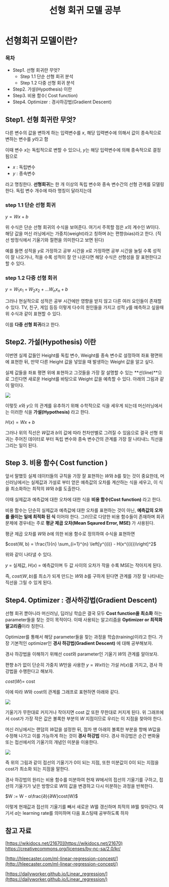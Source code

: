 ﻿---
title:  "선형 회귀 모델 공부"

categories:
  - Machine Learning
tags:
  - Study, Machine Learning

---

# 선형회귀 모델이란?
### 목차

-  Step1. 선형 회귀란 무엇?
	* Step 1.1 단순 선형 회귀 분석
	* Step 1.2 다중 선형 회귀 분석
-  Step2. 가설(Hypothesis) 이란
-  Step3. 비용 함수( Cost function)
-  Step4.  Optimizer : 경사하강법(Gradient Descent)


## Step1. 선형 회귀란 무엇?

다른 변수의 값을 변하게 하는 입력변수를 $x$, 해당 입력변수에 의해서 값이 종속적으로 변하는 변수를 $y$라고 함

이때 변수 $x$는 독립적으로 변할 수 있으나, $y$는 해당 입력변수에 의해 종속적으로 결정됨으로 

- $x$ : 독립변수
- $y$ : 종속변수    

라고 명칭한다. **선형회귀**는 한 개 이상의 독립 변수와 종속 변수간의 선형 관계를 모델링 한다. 독립 변수 개수에 따라 명칭이 달라지는데

### step 1.1 단순 선형 회귀

$y = {Wx +b}$

위 수식은 단순 선형 회귀의 수식을 보여준다. 여기서 주목할 점은 $x$의 계수인 $W$이다. 해당 값을 머신 러닝에서는 가중치(weight)라고 칭하며 $b$는 편향(bias)라고 한다.
(직선 방정식에서 기울기와 절편을 의미한다고 보면 된다)

예를 들면 성적을 $y$로 가정하고 공부 시간을 $x$로 가정하면 공부 시간을 늘릴 수록 성적이 잘 나오거나, 적을 수록 성적이 잘 안 나온다면 해당 수식은 선형성을 잘 표현한다고 할 수 있다. 

### step 1.2 다중 선형 회귀

$y = {W_1x_1 + W_2x_2 + ... W_nx_n + b}$

그러나 현실적으로 성적은 공부 시간에만 영향을 받지 않고 다른 여러 요인들이 존재할 수 있다. TV, 친구, 게임 등등 이렇게 다수의 원인들을 가지고 성적 $y$를 예측하고 싶을때 위 수식과 같이 표현할 수 있다.

이를 **다중 선형 회귀**라고 한다.

##  Step2. 가설(Hypothesis) 이란

이번엔 실제 값들인 Height를 독립 변수, Weight를 종속 변수로 설정하여 좌표 평면위에 표현한 뒤, 만약 다른 Height 값을 넣었을 때  발생하는 Weight 값을 알고 싶다.

실제 값들을 좌표 평면 위에 표현하고 그것들을 가장 잘 설명할 수 있는 **선(line)**으로 그린다면 새로운 Height를 바탕으로 Weight 값을 예측할 수 있다. 아래의 그림과 같이 말이다.

![](https://i0.wp.com/hleecaster.com/wp-content/uploads/2019/12/linear01.jpg?w=1200)

이렇듯 $x$와 $y$으 의 관계를 유추하기 위해 수학적으로 식을 세우게 되는데 머신러닝에서는 이러한 식을 **가설(Hypothesis)** 라고 한다.

$H(x) = {Wx + b}$

그러나 위의 직선은 $W$값과 $b$의 값에 따라 천차만별로 그려질 수 있음으로 결국 선형 회귀는 주어진 데이터로 부터 독립 변수와 종속 변수간의 관계를 가장 잘 나타내느 직선을 그리는 일이 된다.

## Step 3.  비용 함수( Cost function )

앞서 말했듯 실제 데이터들의 규칙을 가장 잘 표현하는 $W$와 $b$를 찾는 것이 중요한데, 머신러닝에서는 실제값과 가설로 부터 얻은 예측값의 오차를 계산하는 식을 세우고, 이 식을 최소화하는 최적의   $W$와 $b$를 도출한다.

이때 실제값과 예측값에 대한 오차에 대한 식을 **비용 함수(Cost function)** 라고 한다. 

비용 함수는 단순히 실제값과 예측값에 대한 오차를  표현하는 것이 아닌, **예측값의 오차를 줄이는 일에 최적화 된 식** 이어야 한다.
그러므로 다양한 비용 함수들이 존재하며 회귀 문제에 경우네는 주로 **평균 제곱 오차(Mean Sqaured Error, MSE)** 가 사용된다.

평균 제곱 오차를 $W$와 $b$에 의한 비용 함수로 정의하여 수식을 표현하면

$cost(W, b) = \frac{1}{n} \sum_{i=1}^{n} \left[y^{(i)} - H(x^{(i)})\right]^2$

위와 같이 나타낼 수 있다.

$y$ = 실제값,  $H(x)$ = 예측값이며 두 값 사이의 오차가 작을 수록 MSE는 작아지게 된다.

즉, $cost(W, b)$를 최소가 되게 만드는  $W$와 $b$를 구하게 된다면 관계를 가장 잘 나타내는 직선을 그릴 수 있게 된다.

##  Step4.  Optimizer : 경사하강법(Gradient Descent)

선형 회귀 뿐아니라 머신러닝, 딥러닝 학습은 결국 모두 **Cost function을 최소화** 하는 parameter들을 찾는 것이 목적이다. 
이때 사용되는 알고리즘을 **Optimizer or 최적화 알고리즘**이라 칭한다. 

Optimizer를 통해서 해당 parameter들을 찾는 과정을 학습(training)이라고 한다. 가장 기본적인 optimizer인 **경사 하강법(Gradient Descent)** 에 대해 공부해보자.

경사 하강법을 이해하기 위해선 cost와 parameter인 기울기 $W$의 관계를 알아보자. 

편향 $b$가 없이 단순히 가중치 $W$만을 사용한 $y=Wx$라는 가설 $H(x)$를 가지고, 경사 하강법을 수행한다고 해보자. 

$cost(W)$= cost 

이에 따라 $W$와 cost의 관계를 그래프로 표현하면 아래와 같다.

![](https://wikidocs.net/images/page/21670/%EA%B8%B0%EC%9A%B8%EA%B8%B0%EC%99%80%EC%BD%94%EC%8A%A4%ED%8A%B8.PNG)

기울기가 무한대로 커지거나 작아지면 cost 값 또한 무한대로 커지게 된다. 위 그래프에서 cost가 가장 작은 값은 볼록한 부분의 $W$ 지점이므로 우리는 이 지점을 찾아야 한다.

머신 러닝에서는 랜덤의 $W$값을 설정한 뒤, 점차 맨 아래의 볼록한 부분을 향해 $W$값을 수정해 나가고 이를 가능하게 하는 것이 **경사 하강법** 이다. 경사 하강법은 순간 변화율 또는 접선에서의 기울기의 개념인 미분을 이용한다.

![](https://wikidocs.net/images/page/21670/%EC%A0%91%EC%84%A0%EC%9D%98%EA%B8%B0%EC%9A%B8%EA%B8%B01.PNG)

즉 위의 그림과 같이 접선의 기울기가 0이 되는 지점, 또한 미분값이 0이 되는 지점을 cost가 최소화 되는 지점을 말한다. 

경사 하강법의 원리는 비용 함수를 미분하여 현재 $W$에서의 접선의 기울기를 구하고, 접선의 기울기가 낮은 방향으로 $W$의 값을 변경하고 다시 미분하는 과정을 반복한다.

$W := W - α\frac{∂}{∂W}cost(W)$

이렇게 현재값과 접선의 기울기를 빼서 새로운 $W$를 갱신하며 최적의 $W$를 찾아간다. 여기서 $a$는 learning rate를 의미하며 다음 포스팅때 공부하도록 하자


## 참고 자료
[https://wikidocs.net/21670](https://wikidocs.net/21670)
https://creativecommons.org/licenses/by-nc-sa/2.0/kr/

[http://hleecaster.com/ml-linear-regression-concept/](http://hleecaster.com/ml-linear-regression-concept/)

[https://dailyworker.github.io/Linear_regression/](https://dailyworker.github.io/Linear_regression/)

